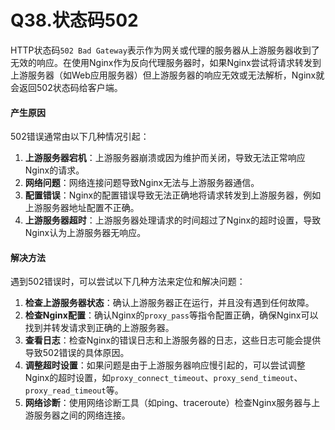 # 	Q38.状态码502

HTTP状态码`502 Bad Gateway`表示作为网关或代理的服务器从上游服务器收到了无效的响应。在使用Nginx作为反向代理服务器时，如果Nginx尝试将请求转发到上游服务器（如Web应用服务器）但上游服务器的响应无效或无法解析，Nginx就会返回502状态码给客户端。

#### 产生原因

502错误通常由以下几种情况引起：

1. **上游服务器宕机**：上游服务器崩溃或因为维护而关闭，导致无法正常响应Nginx的请求。
2. **网络问题**：网络连接问题导致Nginx无法与上游服务器通信。
3. **配置错误**：Nginx的配置错误导致无法正确地将请求转发到上游服务器，例如上游服务器地址配置不正确。
4. **上游服务器超时**：上游服务器处理请求的时间超过了Nginx的超时设置，导致Nginx认为上游服务器无响应。

#### 解决方法

遇到502错误时，可以尝试以下几种方法来定位和解决问题：

1. **检查上游服务器状态**：确认上游服务器正在运行，并且没有遇到任何故障。
2. **检查Nginx配置**：确认Nginx的`proxy_pass`等指令配置正确，确保Nginx可以找到并转发请求到正确的上游服务器。
3. **查看日志**：检查Nginx的错误日志和上游服务器的日志，这些日志可能会提供导致502错误的具体原因。
4. **调整超时设置**：如果问题是由于上游服务器响应慢引起的，可以尝试调整Nginx的超时设置，如`proxy_connect_timeout`、`proxy_send_timeout`、`proxy_read_timeout`等。
5. **网络诊断**：使用网络诊断工具（如ping、traceroute）检查Nginx服务器与上游服务器之间的网络连接。